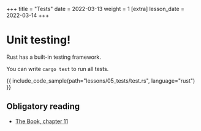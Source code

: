 +++
title = "Tests"
date = 2022-03-13
weight = 1
[extra]
lesson_date = 2022-03-14
+++

# Unit testing!

Rust has a built-in testing framework.

You can write `cargo test` to run all tests.

{{ include_code_sample(path="lessons/05_tests/test.rs", language="rust") }}

## Obligatory reading

- [The Book, chapter 11](https://doc.rust-lang.org/stable/book/ch11-00-testing.html)
